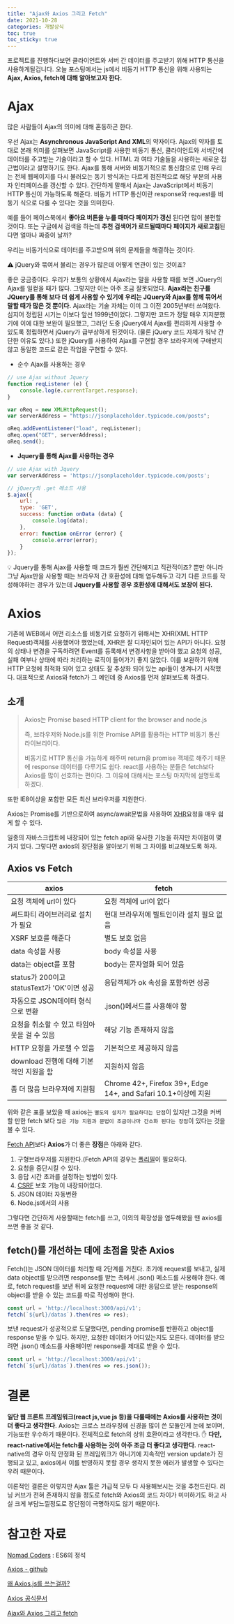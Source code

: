```yaml
---
title: "Ajax와 Axios 그리고 Fetch"
date: 2021-10-28
categories: 개발상식
toc: true
toc_sticky: true
---
```


프로젝트를 진행하다보면 클라이언트와 서버 간 데이터를 주고받기 위해 HTTP 통신을 사용하게될겁니다.
오늘 포스팅에서는 js에서 비동기 HTTP 통신을 위해 사용되는 **Ajax, Axios, fetch에 대해 알아보고자 한다.**

# Ajax

많은 사람들이 Ajax의 의미에 대해 혼동하곤 한다.

우선 Ajax는 **Asynchronous JavaScript And XML**의 약자이다.
Ajax의 약자를 토대로 본래 의미를 살펴보면 JavaScript를 사용한 비동기 통신, 클라이언트와 서버간에 데이터를 주고받는 기술이라고 할 수 있다.
HTML 과 여타 기술들을 사용하는 새로운 접근법이라고 설명하기도 한다.
Ajax를 통해 서버와 비동기적으로 통신함으로 인해 우리는 전체 웹페이지를 다시 불러오는 동기 방식과는 다르게 점진적으로 해당 부분의 사용자 인터페이스를 갱신할 수 있다.
간단하게 말해서 Ajax는 JavaScript에서 비동기 HTTP 통신이 가능하도록 해준다. 비동기 HTTP 통신이란 response와 request를 비동기 식으로 다룰 수 있다는 것을 의미한다.

예를 들어 페이스북에서 **좋아요 버튼을 누를 때마다 페이지가 갱신** 된다면 많이 불편할 것이다.
또는 구글에서 검색을 하는데 **추천 검색어가 로드될때마다 페이지가 새로고침**된다면 얼마나 짜증이 날까?

우리는 비동기식으로 데이터를 주고받으며 위의 문제들을 해결하는 것이다.

⚠️ jQuery와 묶여서 불리는 경우가 많은데 어떻게 연관이 있는 것이죠?

좋은 궁금증이다.
우리가 보통의 상황에서 Ajax라는 말을 사용할 때를 보면 JQuery의 Ajax를 일컫을 때가 많다.
그렇지만 이는 아주 조금 잘못되었다.
**Ajax라는 친구를 JQuery를 통해 보다 더 쉽게 사용할 수 있기에 우리는 JQuery와 Ajax를 함께 묶어서 말할 때가 많은 것 뿐이다.**
Ajax라는 기술 자체는 이미 그 이전 2005년부터 쓰여왔다. 심지어 정립된 시기는 이보다 앞선 1999년이었다. 그렇지만 코드가 정말 매우 지저분했기에 이에 대한 보완이 필요했고, 그러던 도중 jQuery에서 Ajax를 편리하게 사용할 수 있도록 정립하면서 jQuery가 급부상하게 된것이다. (물론 jQuery 코드 자체가 워낙 간단한 이유도 있다.) 또한 jQuery를 사용하여 Ajax를 구현할 경우 브라우저에 구애받지 않고 동일한 코드로 같은 작업을 구현할 수 있다.

-  순수 Ajax를 사용하는 경우

```javascript
// use Ajax without Jquery
function reqListener (e) {
    console.log(e.currentTarget.response);
}

var oReq = new XMLHttpRequest();
var serverAddress = "https://jsonplaceholder.typicode.com/posts";

oReq.addEventListener("load", reqListener);
oReq.open("GET", serverAddress);
oReq.send();
```

- **Jquery를 통해 Ajax를 사용하는 경우**

```javascript
// use Ajax with Jquery
var serverAddress = 'https://jsonplaceholder.typicode.com/posts';

// jQuery의 .get 메소드 사용
$.ajax({
    url: ,
    type: 'GET',
    success: function onData (data) {
        console.log(data);
    },
    error: function onError (error) {
        console.error(error);
    }
});
```

💡 Jquery를 통해 Ajax를 사용할 때 코드가 훨씬 간단해지고 직관적이죠?
뿐만 아니라 그냥 Ajax만을 사용할 때는 브라우저 간 호환성에 대해 염두해두고 각기 다른 코드를 작성해야하는 경우가 있는데 **Jquery를 사용할 경우 호환성에 대해서도 보장이 된다.**

# Axios

기존에 WEB에서 어떤 리소스를 비동기로 요청하기 위해서는 XHR(XML HTTP Request)객체를 사용했어야 했었는데, XHR은 잘 디자인되어 있는 API가 아니다. 요청의 상태나 변경을 구독하려면 Event를 등록해서 변경사항을 받아야 했고 요청의 성공, 실패 여부나 상태에 따라 처리하는 로직이 들어가기 좋지 않았다.
이를 보완하기 위해 HTTP 요청에 최적화 되어 있고 상태도 잘 추상화 되어 있는 api들이 생겨나기 시작했다. 대표적으로 Axios와 fetch가 그 예인데 중 Axios를 먼저 살펴보도록 하겠다.

## 소개

> Axios는 Promise based HTTP client for the browser and node.js
>
> 즉, 브라우저와 Node.js를 위한 Promise API를 활용하는 HTTP 비동기 통신 라이브리이다.
>
> 비동기로 HTTP 통신을 가능하게 해주며 return을 promise 객체로 해주기 때문에 response 데이터를 다루기도 쉽다.
> react를 사용하는 분들은 fetch보다 Axios를 많이 선호하는 편이다.
> 그 이유에 대해서는 포스팅 마지막에 설명토록 하겠다.

또한 IE8이상을 포함한 모든 최신 브라우저를 지원한다.

Axios는 Promise를 기반으로하여 async/await문법을 사용하여 [XHR](https://flaviocopes.com/xhr/)요청을 매우 쉽게 할 수 있다.

일종의 자바스크립트에 내장되어 있는 fetch api와 유사한 기능을 하지만 차이점이 몇가지 있다. 그렇다면 axios의 장단점을 알아보기 위해 그 차이를 비교해보도록 하자.

## Axios vs Fetch

| axios                                       | fetch                                                        |
| ------------------------------------------- | ------------------------------------------------------------ |
| 요청 객체에 url이 있다                      | 요청 객체에 url이 없다                                       |
| 써드파티 라이브러리로 설치가 필요           | 현대 브라우저에 빌트인이라 설치 필요 없음                    |
| XSRF 보호를 해준다                          | 별도 보호 없음                                               |
| data 속성을 사용                            | body 속성을 사용                                             |
| data는 object를 포함                        | body는 문자열화 되어 있음                                    |
| status가 200이고 statusText가 'OK'이면 성공 | 응답객체가 ok 속성을 포함하면 성공                           |
| 자동으로 JSON데이터 형식으로 변환           | .json()메서드를 사용해야 함                                  |
| 요청을 취소할 수 있고 타임아웃을 걸 수 있음 | 해당 기능 존재하지 않음                                      |
| HTTP 요청을 가로챌 수 있음                  | 기본적으로 제공하지 않음                                     |
| download 진행에 대해 기본적인 지원을 함     | 지원하지 않음                                                |
| 좀 더 많음 브라우저에 지원됨                | Chrome 42+, Firefox 39+, Edge 14+, and Safari 10.1+이상에 지원 |

위와 같은 표를 보았을 때 axios는 `별도의 설치가 필요하다는 단점`이 있지만 그것을 커버할 만한 fetch 보다 `많은 기능 지원과 문법이 조금이나마 간소화 된다는 장점`이 있다는 것을 볼 수 있다.

[Fetch API](https://flaviocopes.com/fetch-api/)보다 **Axios**가 더 좋은 **장점**은 아래와 같다.

1. 구형브라우저를 지원한다.(Fetch API의 경우는 [폴리필](http://hacks.mozilla.or.kr/2014/12/an-easier-way-of-using-polyfills/)이 필요하다.
2. 요청을 중단시킬 수 있다.
3. 응답 시간 초과를 설정하는 방법이 있다.
4. [CSRF](https://laravel.kr/docs/5.5/csrf) 보호 기능이 내장되어있다.
5. JSON 데이터 자동변환
6. Node.js에서의 사용

그렇다면 간단하게 사용할때는 fetch를 쓰고, 이외의 확장성을 염두해봤을 땐 axios를 쓰면 좋을 것 같다.

## fetch()를 개선하는 데에 초점을 맞춘 Axios

Fetch()는 JSON 데이터를 처리할 때 2단계를 거친다. 초기에 request를 보내고, 실제 data object를 받으려면 response를 받는 측에서 .json() 메소드를 사용해야 한다. 예로, fetch request를 보낸 뒤에 요청한 request에 대한 응답으로 받는 response의 object를 받을 수 있는 코드를 따로 작성해야 한다.

```javascript
const url = 'http://localhost:3000/api/v1';
fetch(`${url}/datas`).then(res => res);
```

보낸 request가 성공적으로 도달했다면, pending promise를 반환하고 object를 response 받을 수 있다. 하지만, 요청한 데이터가 어디있는지도 모른다. 데이터를 받으려면 .json() 메소드를 사용해야만 response를 제대로 받을 수 있다.

```javascript
const url = 'http://localhost:3000/api/v1';
fetch(`${url}/datas`).then(res => res.json());
```

# 결론

**일단 웹 프론트 프레임워크(react js,vue js 등)을 다룰때에는 Axios를 사용하는 것이 더 좋다고 생각한다**. Axios는 크로스 브라우징에 신경을 많이 쓴 모듈인게 눈에 보이며, 기능또한 우수하기 때문이다.
전체적으로 fetch의 상위 호환이라고 생각한다.
✋ **다만, react-native에서는 fetch를 사용하는 것이 아주 조금 더 좋다고 생각한다.** react-native의 경우 아직 안정화 된 프레임워크가 아니기에 지속적인 version update가 진행되고 있고, axios에서 이를 반영하지 못할 경우 생각지 못한 에러가 발생할 수 있다는 우려 때문이다.

이론적인 결론은 이렇지만 Ajax 툴은 가급적 모두 다 사용해보시는 것을 추천드린다. 러닝 커브가 전혀 존재하지 않을 정도로 fetch와 Axios의 코드 차이가 미미하기도 하고 사실 크게 부담느낄정도로 장단점이 극명하지도 않기 때문이다.

# 참고한 자료

[Nomad Coders](https://nomadcoders.co/courses) : ES6의 정석

[Axios - github](https://github.com/axios/axios)

[왜 Axios.js를 쓰는걸까?](https://vickp.tistory.com/19)

[Axios 공식문서](https://axios-http.com/)

[Ajax와 Axios 그리고 fetch](https://velog.io/@kysung95/%EA%B0%9C%EB%B0%9C%EC%83%81%EC%8B%9D-Ajax%EC%99%80-Axios-%EA%B7%B8%EB%A6%AC%EA%B3%A0-fetch)
